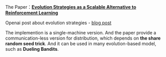 The Paper：[__Evolution Strategies as a Scalable Alternative to Reinforcement Learning__](https://arxiv.org/abs/1703.03864)

Openai post about evolution strategies - [blog post](https://blog.openai.com/evolution-strategies/)

The implemention is a single-machine version. And the paper provide a communication-less version for distribution, which depends on __the share
 random seed trick__. And it can be used in many evolution-based model, such as __Dueling Bandits__.

